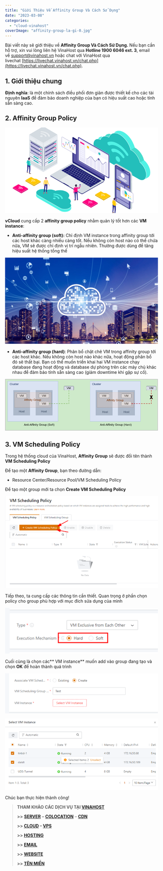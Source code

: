 ```yaml
---
title: "Giới Thiệu Về Affinity Group Và Cách Sử Dụng"
date: "2023-03-08"
categories: 
  - "cloud-vinahost"
coverImage: "affinity-group-la-gi-0.jpg"
---
```


Bài viết này sẽ giới thiệu về **Affinity Group Và Cách Sử Dụng.** Nếu bạn cần hỗ trợ, xin vui lòng liên hệ VinaHost qua **Hotline 1900 6046 ext. 3**, email về [support@vinahost.vn](mailto:support@vinahost.vn) hoặc chat với VinaHost qua livechat [https://livechat.vinahost.vn/chat.php](https://livechat.vinahost.vn/chat.php).

## **1\. Giới thiệu chung**

**Định nghĩa**: là một chính sách điều phối đơn giản được thiết kế cho các tài nguyên **IaaS** để đảm bảo doanh nghiệp của bạn có hiệu suất cao hoặc tính sẵn sàng cao.

## **2\. Affinity Group Policy**

![Giới Thiệu Về Affinity Group Và Cách Sử Dụng](images/NQ4xeRKDaREYqtUg9n8xGc-removebg-preview.png)

**vCloud** cung cấp 2 **affinity group policy** nhằm quản lý tốt hơn các **VM instance**:

- **Anti-affinity group (soft):** Chỉ định VM instance trong affinity group tới các host khác càng nhiều càng tốt. Nếu không còn host nào có thể chứa nữa, VM sẽ được chỉ định vị trí ngẫu nhiên. Thường được dùng để tăng hiệu suất hệ thống tổng thể

![Giới Thiệu Về Affinity Group Và Cách Sử Dụng](images/migrate-server-vm-tren-alibaba-cloud-su-dung-ssh-0-2.png)

- **Anti-affinity group (hard)**: Phân bổ chặt chẽ VM trong affinity group tới các host khác. Nếu không còn host nào khác nữa, hoạt động phân bổ đó sẽ thất bại. Bạn có thể muốn triển khai hai VM instance chạy database đang hoạt động và database dự phòng trên các máy chủ khác nhau để đảm bảo tính sẵn sàng cao (giảm downtime khi gặp sự cố).

![Giới Thiệu Về Affinity Group Và Cách Sử Dụng](images/affinity-group-la-gi-1.png)

## **3\. VM Scheduling Policy**

Trong hệ thống cloud của VinaHost, **Affinity Group** sẽ được đổi tên thành **VM Scheduling Policy**

Để tạo một **Affinity Group**, bạn theo đường dẫn:

- Resource Center/Resource Pool/VM Scheduling Policy

Để tạo một group mới ta chọn **Create VM Scheduling Policy**

![Giới Thiệu Về Affinity Group Và Cách Sử Dụng](images/affinity-group-la-gi-2.png)

Tiếp theo, ta cung cấp các thông tin cần thiết. Quan trọng ở phần chọn policy cho group phù hợp với mục đích sửa dụng của mình

![Giới Thiệu Về Affinity Group Và Cách Sử Dụng](images/affinity-group-la-gi-3.png)

Cuối cùng là chọn các** VM instance** muốn add vào group đang tạo và chọn **OK** để hoàn thành quá trình

![Giới Thiệu Về Affinity Group Và Cách Sử Dụng](images/affinity-group-la-gi-4.png)

![Affinity Group](images/affinity-group-la-gi-5.png)

Chúc bạn thực hiện thành công!

> **THAM KHẢO CÁC DỊCH VỤ TẠI [VINAHOST](https://vinahost.vn/)**
> 
> **\>>** [**SERVER**](https://vinahost.vn/thue-may-chu-rieng/) **–** [**COLOCATION**](https://vinahost.vn/colocation.html) – [**CDN**](https://vinahost.vn/dich-vu-cdn-chuyen-nghiep)
> 
> **\>> [CLOUD](https://vinahost.vn/cloud-server-gia-re/) – [VPS](https://vinahost.vn/vps-ssd-chuyen-nghiep/)**
> 
> **\>> [HOSTING](https://vinahost.vn/wordpress-hosting)**
> 
> **\>> [EMAIL](https://vinahost.vn/email-hosting)**
> 
> **\>> [WEBSITE](http://vinawebsite.vn/)**
> 
> **\>> [TÊN MIỀN](https://vinahost.vn/ten-mien-gia-re/)**
